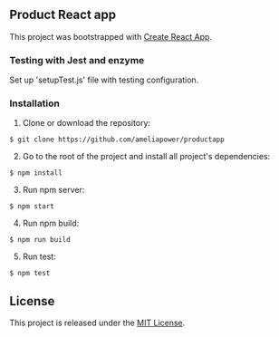 ## Product React app

This project was bootstrapped with [Create React App](https://github.com/facebookincubator/create-react-app).


### Testing with Jest and enzyme

Set up 'setupTest.js' file with testing configuration.


### Installation

1. Clone or download the repository:

```
$ git clone https://github.com/ameliapower/productapp
``` 

2. Go to the root of the project and install all project's dependencies:
```
$ npm install
```

3. Run npm server:
```
$ npm start
```

4. Run npm build:
```
$ npm run build
```

5. Run test:
```
$ npm test
```

## License

This project is released under the [MIT License](https://opensource.org/licenses/MIT). 
